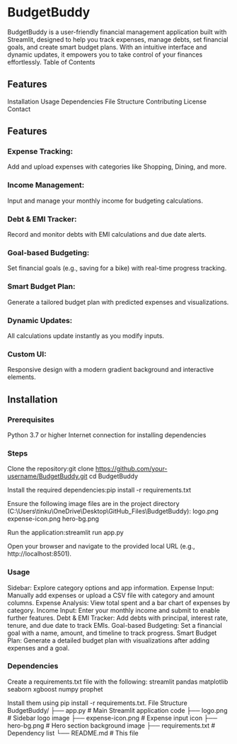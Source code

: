 # BudgetBuddy

BudgetBuddy is a user-friendly financial management application built with Streamlit, designed to help you track expenses, manage debts, set financial goals, and create smart budget plans. With an intuitive interface and dynamic updates, it empowers you to take control of your finances effortlessly.
Table of Contents

## Features
Installation
Usage
Dependencies
File Structure
Contributing
License
Contact

## Features

### Expense Tracking: 
Add and upload expenses with categories like Shopping, Dining, and more.
### Income Management: 
Input and manage your monthly income for budgeting calculations.
### Debt & EMI Tracker: 
Record and monitor debts with EMI calculations and due date alerts.
### Goal-based Budgeting: 
Set financial goals (e.g., saving for a bike) with real-time progress tracking.
### Smart Budget Plan: 
Generate a tailored budget plan with predicted expenses and visualizations.
### Dynamic Updates: 
All calculations update instantly as you modify inputs.
### Custom UI: 
Responsive design with a modern gradient background and interactive elements.

## Installation

### Prerequisites

Python 3.7 or higher
Internet connection for installing dependencies

### Steps

Clone the repository:git clone https://github.com/your-username/BudgetBuddy.git
cd BudgetBuddy


Install the required dependencies:pip install -r requirements.txt


Ensure the following image files are in the project directory (C:\Users\tinku\OneDrive\Desktop\GitHub_Files\BudgetBuddy\):
logo.png
expense-icon.png
hero-bg.png


Run the application:streamlit run app.py

Open your browser and navigate to the provided local URL (e.g., http://localhost:8501).

### Usage

Sidebar: Explore category options and app information.
Expense Input: Manually add expenses or upload a CSV file with category and amount columns.
Expense Analysis: View total spent and a bar chart of expenses by category.
Income Input: Enter your monthly income and submit to enable further features.
Debt & EMI Tracker: Add debts with principal, interest rate, tenure, and due date to track EMIs.
Goal-based Budgeting: Set a financial goal with a name, amount, and timeline to track progress.
Smart Budget Plan: Generate a detailed budget plan with visualizations after adding expenses and a goal.

### Dependencies
Create a requirements.txt file with the following:
streamlit
pandas
matplotlib
seaborn
xgboost
numpy
prophet

Install them using pip install -r requirements.txt.
File Structure
BudgetBuddy/
├── app.py          # Main Streamlit application code
├── logo.png        # Sidebar logo image
├── expense-icon.png # Expense input icon
├── hero-bg.png     # Hero section background image
├── requirements.txt # Dependency list
└── README.md       # This file

